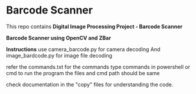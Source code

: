 # Barcode Scanner
This repo contains **Digital Image Processing Project - Barcode Scanner**

**Barcode Scanner using OpenCV and ZBar**

**Instructions**
use camera_barcode.py for camera decoding 
And image_bardcode.py for image file decoding

refer the commands.txt for the commands
type commands in powershell or cmd to run the program
the files and cmd path should be same

check documentation in the "copy" files for understanding the code.

